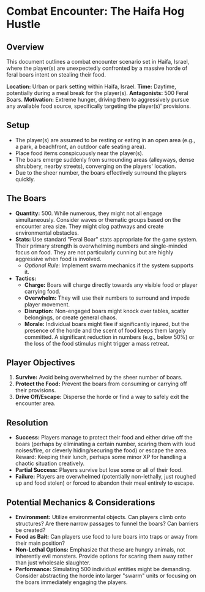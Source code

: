 # Combat Encounter: The Haifa Hog Hustle

## Overview

This document outlines a combat encounter scenario set in Haifa, Israel, where the player(s) are unexpectedly confronted by a massive horde of feral boars intent on stealing their food.

**Location:** Urban or park setting within Haifa, Israel.
**Time:** Daytime, potentially during a meal break for the player(s).
**Antagonists:** 500 Feral Boars.
**Motivation:** Extreme hunger, driving them to aggressively pursue any available food source, specifically targeting the player(s)' provisions.

## Setup

*   The player(s) are assumed to be resting or eating in an open area (e.g., a park, a beachfront, an outdoor cafe seating area).
*   Place food items conspicuously near the player(s).
*   The boars emerge suddenly from surrounding areas (alleyways, dense shrubbery, nearby streets), converging on the players' location.
*   Due to the sheer number, the boars effectively surround the players quickly.

## The Boars

*   **Quantity:** 500. While numerous, they might not all engage simultaneously. Consider waves or thematic groups based on the encounter area size. They might clog pathways and create environmental obstacles.
*   **Stats:** Use standard "Feral Boar" stats appropriate for the game system. Their primary strength is overwhelming numbers and single-minded focus on food. They are not particularly cunning but are highly aggressive when food is involved.
    *   *Optional Rule:* Implement swarm mechanics if the system supports it.
*   **Tactics:**
    *   **Charge:** Boars will charge directly towards any visible food or player carrying food.
    *   **Overwhelm:** They will use their numbers to surround and impede player movement.
    *   **Disruption:** Non-engaged boars might knock over tables, scatter belongings, or create general chaos.
    *   **Morale:** Individual boars might flee if significantly injured, but the presence of the horde and the scent of food keeps them largely committed. A significant reduction in numbers (e.g., below 50%) or the loss of the food stimulus might trigger a mass retreat.

## Player Objectives

1.  **Survive:** Avoid being overwhelmed by the sheer number of boars.
2.  **Protect the Food:** Prevent the boars from consuming or carrying off their provisions.
3.  **Drive Off/Escape:** Disperse the horde or find a way to safely exit the encounter area.

## Resolution

*   **Success:** Players manage to protect their food and either drive off the boars (perhaps by eliminating a certain number, scaring them with loud noises/fire, or cleverly hiding/securing the food) or escape the area. Reward: Keeping their lunch, perhaps some minor XP for handling a chaotic situation creatively.
*   **Partial Success:** Players survive but lose some or all of their food.
*   **Failure:** Players are overwhelmed (potentially non-lethally, just roughed up and food stolen) or forced to abandon their meal entirely to escape.

## Potential Mechanics & Considerations

*   **Environment:** Utilize environmental objects. Can players climb onto structures? Are there narrow passages to funnel the boars? Can barriers be created?
*   **Food as Bait:** Can players use food to lure boars into traps or away from their main position?
*   **Non-Lethal Options:** Emphasize that these are hungry animals, not inherently evil monsters. Provide options for scaring them away rather than just wholesale slaughter.
*   **Performance:** Simulating 500 individual entities might be demanding. Consider abstracting the horde into larger "swarm" units or focusing on the boars immediately engaging the players. 